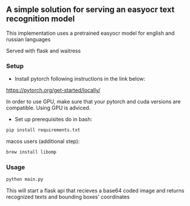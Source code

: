 ## A simple solution for serving an easyocr text recognition model

This implementation uses a pretrained easyocr model for english and russian languages

Served with flask and waitress

### Setup

 - Install pytorch following instructions in the link below:

https://pytorch.org/get-started/locally/

In order to use GPU, make sure that your pytorch and cuda versions are compatible.
Using GPU is adviced.

 - Set up prerequisites do in bash:
```bash
pip install requirements.txt
```
macos users (additional step):
```bash
brew install libomp
```

### Usage
```bash
python main.py
```

This will start a flask api that recieves a base64 coded image and returns recognized texts and bounding boxes' coordinates
